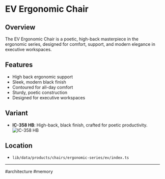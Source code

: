 # EV Ergonomic Chair

## Overview
The EV Ergonomic Chair is a poetic, high-back masterpiece in the ergonomic series, designed for comfort, support, and modern elegance in executive workspaces.

## Features
- High back ergonomic support
- Sleek, modern black finish
- Contoured for all-day comfort
- Sturdy, poetic construction
- Designed for executive workspaces

## Variant
- **IC-358 HB**: High-back, black finish, crafted for poetic productivity.
  ![IC-358 HB](https://res.cloudinary.com/dqde19mfs/image/upload/v1750935192/steelmade/chairs/ergonomic-series/ev/ic-358-hb.png)

## Location
- `lib/data/products/chairs/ergonomic-series/ev/index.ts`

---

#architecture #memory
